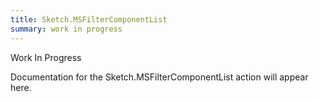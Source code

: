 ```yaml
---
title: Sketch.MSFilterComponentList
summary: work in progress
---
```


Work In Progress

Documentation for the Sketch.MSFilterComponentList action will appear here.
